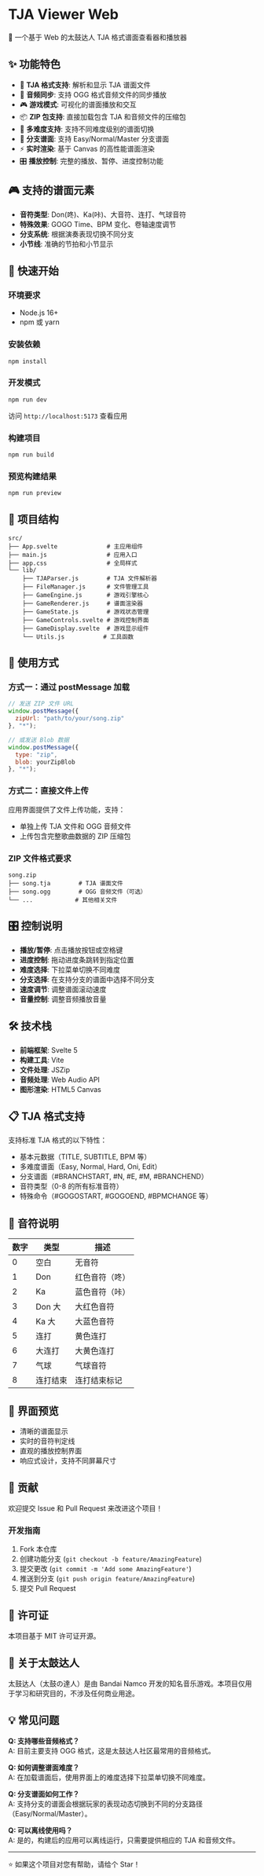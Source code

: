 # TJA Viewer Web

🎵 一个基于 Web 的太鼓达人 TJA 格式谱面查看器和播放器

## ✨ 功能特色

- 📁 **TJA 格式支持**: 解析和显示 TJA 谱面文件
- 🎵 **音频同步**: 支持 OGG 格式音频文件的同步播放
- 🎮 **游戏模式**: 可视化的谱面播放和交互
- 📦 **ZIP 包支持**: 直接加载包含 TJA 和音频文件的压缩包
- 🎯 **多难度支持**: 支持不同难度级别的谱面切换
- 🌿 **分支谱面**: 支持 Easy/Normal/Master 分支谱面
- ⚡ **实时渲染**: 基于 Canvas 的高性能谱面渲染
- 🎛️ **播放控制**: 完整的播放、暂停、进度控制功能

## 🎮 支持的谱面元素

- **音符类型**: Don(咚)、Ka(咔)、大音符、连打、气球音符
- **特殊效果**: GOGO Time、BPM 变化、卷轴速度调节
- **分支系统**: 根据演奏表现切换不同分支
- **小节线**: 准确的节拍和小节显示

## 🚀 快速开始

### 环境要求

- Node.js 16+
- npm 或 yarn

### 安装依赖

```bash
npm install
```

### 开发模式

```bash
npm run dev
```

访问 `http://localhost:5173` 查看应用

### 构建项目

```bash
npm run build
```

### 预览构建结果

```bash
npm run preview
```

## 📁 项目结构

```text
src/
├── App.svelte              # 主应用组件
├── main.js                 # 应用入口
├── app.css                 # 全局样式
└── lib/
    ├── TJAParser.js        # TJA 文件解析器
    ├── FileManager.js      # 文件管理工具
    ├── GameEngine.js       # 游戏引擎核心
    ├── GameRenderer.js     # 谱面渲染器
    ├── GameState.js        # 游戏状态管理
    ├── GameControls.svelte # 游戏控制界面
    ├── GameDisplay.svelte  # 游戏显示组件
    └── Utils.js           # 工具函数
```

## 🎵 使用方式

### 方式一：通过 postMessage 加载

```javascript
// 发送 ZIP 文件 URL
window.postMessage({
  zipUrl: "path/to/your/song.zip"
}, "*");

// 或发送 Blob 数据
window.postMessage({
  type: "zip",
  blob: yourZipBlob
}, "*");
```

### 方式二：直接文件上传

应用界面提供了文件上传功能，支持：

- 单独上传 TJA 文件和 OGG 音频文件
- 上传包含完整歌曲数据的 ZIP 压缩包

### ZIP 文件格式要求

```text
song.zip
├── song.tja        # TJA 谱面文件
├── song.ogg        # OGG 音频文件（可选）
└── ...            # 其他相关文件
```

## 🎛️ 控制说明

- **播放/暂停**: 点击播放按钮或空格键
- **进度控制**: 拖动进度条跳转到指定位置
- **难度选择**: 下拉菜单切换不同难度
- **分支选择**: 在支持分支的谱面中选择不同分支
- **速度调节**: 调整谱面滚动速度
- **音量控制**: 调整音频播放音量

## 🛠️ 技术栈

- **前端框架**: Svelte 5
- **构建工具**: Vite
- **文件处理**: JSZip
- **音频处理**: Web Audio API
- **图形渲染**: HTML5 Canvas

## 📋 TJA 格式支持

支持标准 TJA 格式的以下特性：

- 基本元数据（TITLE, SUBTITLE, BPM 等）
- 多难度谱面（Easy, Normal, Hard, Oni, Edit）
- 分支谱面（#BRANCHSTART, #N, #E, #M, #BRANCHEND）
- 音符类型（0-8 的所有标准音符）
- 特殊命令（#GOGOSTART, #GOGOEND, #BPMCHANGE 等）

## 🎯 音符说明

| 数字 | 类型 | 描述 |
|------|------|------|
| 0 | 空白 | 无音符 |
| 1 | Don | 红色音符（咚） |
| 2 | Ka | 蓝色音符（咔） |
| 3 | Don 大 | 大红色音符 |
| 4 | Ka 大 | 大蓝色音符 |
| 5 | 连打 | 黄色连打 |
| 6 | 大连打 | 大黄色连打 |
| 7 | 气球 | 气球音符 |
| 8 | 连打结束 | 连打结束标记 |

## 🎨 界面预览

- 清晰的谱面显示
- 实时的音符判定线
- 直观的播放控制界面
- 响应式设计，支持不同屏幕尺寸

## 🤝 贡献

欢迎提交 Issue 和 Pull Request 来改进这个项目！

### 开发指南

1. Fork 本仓库
2. 创建功能分支 (`git checkout -b feature/AmazingFeature`)
3. 提交更改 (`git commit -m 'Add some AmazingFeature'`)
4. 推送到分支 (`git push origin feature/AmazingFeature`)
5. 提交 Pull Request

## 📄 许可证

本项目基于 MIT 许可证开源。

## 🎵 关于太鼓达人

太鼓达人（太鼓の達人）是由 Bandai Namco 开发的知名音乐游戏。本项目仅用于学习和研究目的，不涉及任何商业用途。

## 💡 常见问题

**Q: 支持哪些音频格式？**  
A: 目前主要支持 OGG 格式，这是太鼓达人社区最常用的音频格式。

**Q: 如何调整谱面难度？**  
A: 在加载谱面后，使用界面上的难度选择下拉菜单切换不同难度。

**Q: 分支谱面如何工作？**  
A: 支持分支的谱面会根据玩家的表现动态切换到不同的分支路径（Easy/Normal/Master）。

**Q: 可以离线使用吗？**  
A: 是的，构建后的应用可以离线运行，只需要提供相应的 TJA 和音频文件。

---

⭐ 如果这个项目对您有帮助，请给个 Star！
